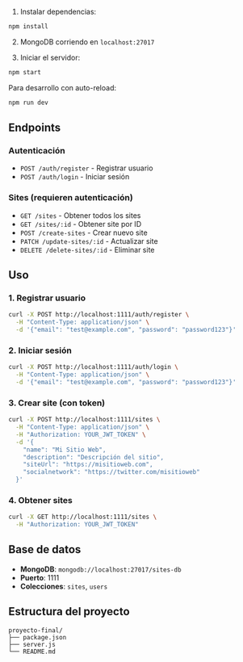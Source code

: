 1. Instalar dependencias:
```bash
npm install
```

2. MongoDB corriendo en `localhost:27017`

3. Iniciar el servidor:
```bash
npm start
```

Para desarrollo con auto-reload:
```bash
npm run dev
```

## Endpoints

### Autenticación

- `POST /auth/register` - Registrar usuario
- `POST /auth/login` - Iniciar sesión

### Sites (requieren autenticación)

- `GET /sites` - Obtener todos los sites
- `GET /sites/:id` - Obtener site por ID
- `POST /create-sites` - Crear nuevo site
- `PATCH /update-sites/:id` - Actualizar site
- `DELETE /delete-sites/:id` - Eliminar site

## Uso

### 1. Registrar usuario
```bash
curl -X POST http://localhost:1111/auth/register \
  -H "Content-Type: application/json" \
  -d '{"email": "test@example.com", "password": "password123"}'
```

### 2. Iniciar sesión
```bash
curl -X POST http://localhost:1111/auth/login \
  -H "Content-Type: application/json" \
  -d '{"email": "test@example.com", "password": "password123"}'
```

### 3. Crear site (con token)
```bash
curl -X POST http://localhost:1111/sites \
  -H "Content-Type: application/json" \
  -H "Authorization: YOUR_JWT_TOKEN" \
  -d '{
    "name": "Mi Sitio Web",
    "description": "Descripción del sitio",
    "siteUrl": "https://misitioweb.com",
    "socialnetwork": "https://twitter.com/misitioweb"
  }'
```

### 4. Obtener sites
```bash
curl -X GET http://localhost:1111/sites \
  -H "Authorization: YOUR_JWT_TOKEN"
```

## Base de datos

- **MongoDB**: `mongodb://localhost:27017/sites-db`
- **Puerto**: 1111
- **Colecciones**: `sites`, `users`

## Estructura del proyecto

```
proyecto-final/
├── package.json
├── server.js
└── README.md
```
